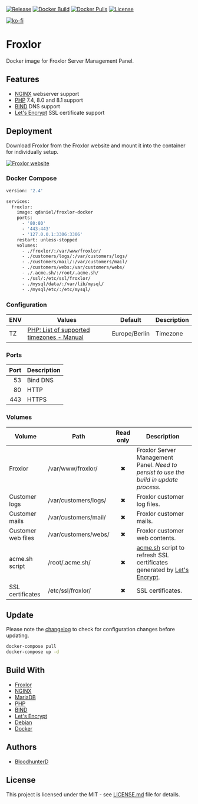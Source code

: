 [![Release](https://img.shields.io/github/v/release/bloodhunterd/froxlor?style=for-the-badge)](https://github.com/bloodhunterd/froxlor/releases)
[![Docker Build](https://img.shields.io/github/workflow/status/bloodhunterd/froxlor/Docker?style=for-the-badge&label=Docker%20Build)](https://github.com/bloodhunterd/froxlor/actions?query=workflow%3ADocker)
[![Docker Pulls](https://img.shields.io/docker/pulls/bloodhunterd/froxlor?style=for-the-badge)](https://hub.docker.com/r/bloodhunterd/froxlor)
[![License](https://img.shields.io/github/license/bloodhunterd/froxlor?style=for-the-badge)](https://github.com/bloodhunterd/froxlor/blob/master/LICENSE)

[![ko-fi](https://www.ko-fi.com/img/githubbutton_sm.svg)](https://ko-fi.com/bloodhunterd)

# Froxlor

Docker image for Froxlor Server Management Panel.

## Features

* [NGINX](https://www.nginx.com/) webserver support
* [PHP](https://www.php.net/) 7.4, 8.0 and 8.1 support
* [BIND](https://www.isc.org/bind/) DNS support
* [Let's Encrypt](https://letsencrypt.org/) SSL certificate support

## Deployment

Download Froxlor from the Froxlor website and mount it into the container for individually setup.

[![Froxlor website](https://img.shields.io/badge/Froxlor-Website-blue?style=for-the-badge)](https://froxlor.org/)

### Docker Compose

~~~dockerfile
version: '2.4'

services:
  froxlor:
    image: qdaniel/froxlor-docker
    ports:
      - '80:80'
      - '443:443'
      - '127.0.0.1:3306:3306'
    restart: unless-stopped
    volumes:
      - ./froxlor/:/var/www/froxlor/
      - ./customers/logs/:/var/customers/logs/
      - ./customers/mail/:/var/customers/mail/
      - ./customers/webs:/var/customers/webs/
      - ./.acme.sh/:/root/.acme.sh/
      - ./ssl/:/etc/ssl/froxlor/
      - ./mysql/data/:/var/lib/mysql/
      - ./mysql/etc/:/etc/mysql/
~~~

### Configuration

| ENV | Values                                                                                   | Default       | Description |
|-----|------------------------------------------------------------------------------------------|---------------|-------------|
| TZ  | [PHP: List of supported timezones - Manual](https://www.php.net/manual/en/timezones.php) | Europe/Berlin | Timezone    |

### Ports

| Port | Description |
|-----:|-------------|
|   53 | Bind DNS    |
|   80 | HTTP        |
|  443 | HTTPS       |

### Volumes

| Volume             | Path                 | Read only | Description                                                                                                                                         |
|--------------------|----------------------|:---------:|-----------------------------------------------------------------------------------------------------------------------------------------------------|
| Froxlor            | /var/www/froxlor/    | &#10006;  | Froxlor Server Management Panel. *Need to persist to use the build in update process.*                                                              |
| Customer logs      | /var/customers/logs/ | &#10006;  | Froxlor customer log files.                                                                                                                         |
| Customer mails     | /var/customers/mail/ | &#10006;  | Froxlor customer mails.                                                                                                                             |
| Customer web files | /var/customers/webs/ | &#10006;  | Froxlor customer web contents.                                                                                                                      |
| acme.sh script     | /root/.acme.sh/      | &#10006;  | [acme.sh](https://github.com/acmesh-official/acme.sh) script to refresh SSL certificates generated by [Let's Encrypt](https://letsencrypt.org/de/). |
| SSL certificates   | /etc/ssl/froxlor/    | &#10006;  | SSL certificates.                                                                                                                                   |

## Update

Please note the [changelog](https://github.com/bloodhunterd/froxlor/blob/master/CHANGELOG.md) to check for configuration changes before updating.

~~~bash
docker-compose pull
docker-compose up -d
~~~

## Build With

* [Froxlor](https://froxlor.org/)
* [NGINX](https://www.nginx.com/)
* [MariaDB](https://mariadb.org/)
* [PHP](https://www.php.net/)
* [BIND](https://www.isc.org/bind/)
* [Let's Encrypt](https://letsencrypt.org/)
* [Debian](https://www.debian.org/)
* [Docker](https://www.docker.com/)

## Authors

* [BloodhunterD](https://github.com/bloodhunterd)

## License

This project is licensed under the MIT - see [LICENSE.md](https://github.com/bloodhunterd/froxlor/blob/master/LICENSE) file for details.
